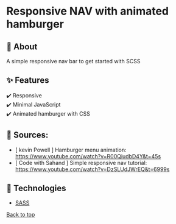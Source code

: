 # Responsive NAV with animated hamburger

## :dart: About

A simple responsive nav bar to get started with SCSS

## :sparkles: Features

:heavy_check_mark: Responsive\
:heavy_check_mark: Minimal JavaScript\
:heavy_check_mark: Animated hamburger with CSS

## :link: Sources:

- [ kevin Powell ] Hamburger menu animation: https://www.youtube.com/watch?v=R00QiudbD4Y&t=45s
- [ Code with Sahand ] Simple responsive nav tutorial: https://www.youtube.com/watch?v=DzSLUdJWrEQ&t=6999s

## :rocket: Technologies

- [SASS](https://sass-lang.com/)

<a href="#top">Back to top</a>
